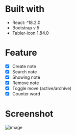 # Built with
- React: ^18.2.0
- Bootstrap v.5
- Tabler-icon 1.84.0

# Feature
- [x] Create note
- [x] Search note
- [x] Showing note
- [x] Remove note
- [x] Toggle move (active/archive)
- [x] Counter word

# Screenshot
![image](https://user-images.githubusercontent.com/16067337/187075579-ba03cc30-a3e2-433c-a21c-59e0fd5480f0.png)
